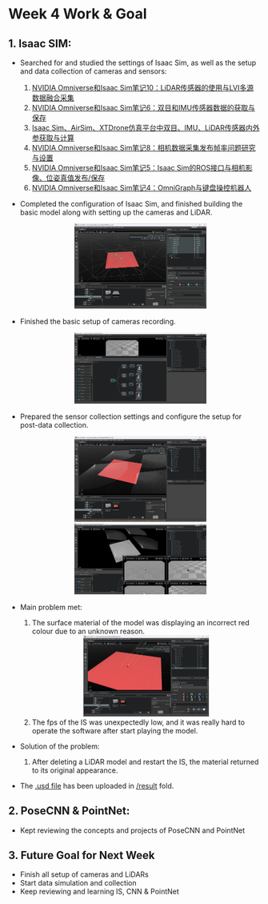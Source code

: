 # Week 4 Work & Goal

## 1. Isaac SIM: 
- Searched for and studied the settings of Isaac Sim, as well as the setup and data collection of cameras and sensors: 

    1. [NVIDIA Omniverse和Isaac Sim笔记10：LiDAR传感器的使用与LVI多源数据融合采集](https://zhaoxuhui.top/blog/2023/11/03/omniverse-and-isaac-sim-note10-lidar-sensor-use-and-lvi-multi-sensor-data-collection.html#15-lidar%E4%BC%A0%E6%84%9F%E5%99%A8%E6%95%B0%E6%8D%AE%E8%BE%93%E5%87%BA)
    2. [NVIDIA Omniverse和Isaac Sim笔记6：双目和IMU传感器数据的获取与保存](https://zhaoxuhui.top/blog/2022/12/31/omniverse-and-isaac-sim-note6-stereo-and-imu-data-publish-and-save.html#11-%E5%8F%8C%E7%9B%AE%E7%9B%B8%E6%9C%BA%E6%90%AD%E5%BB%BA)
    3. [Isaac Sim、AirSim、XTDrone仿真平台中双目、IMU、LiDAR传感器内外参获取与计算](http://zhaoxuhui.top/blog/2023/11/21/intrinsic-extrinsic-of-lvi-sensor-in-airsim-xtdrone-isaac-sim.html#51-%E7%9B%B8%E6%9C%BA)
    4. [NVIDIA Omniverse和Isaac Sim笔记8：相机数据采集发布帧率问题研究与设置](https://zhaoxuhui.top/blog/2023/02/12/omniverse-and-isaac-sim-note8-camera-frequency-setting.html)
    5. [NVIDIA Omniverse和Isaac Sim笔记5：Isaac Sim的ROS接口与相机影像、位姿真值发布/保存](https://zhaoxuhui.top/blog/2022/12/16/omniverse-and-isaac-sim-note5-isaac-sim-ros-api-for-image-and-pose-topic-publish.html#2%E7%9B%B8%E6%9C%BA%E5%BD%B1%E5%83%8F%E6%95%B0%E6%8D%AE%E7%9A%84%E5%8F%91%E5%B8%83)
    6. [NVIDIA Omniverse和Isaac Sim笔记4：OmniGraph与键盘操控机器人](https://zhaoxuhui.top/blog/2022/12/08/omniverse-and-isaac-sim-note4-omnigraph-and-control-robot-with-keyboard.html)

- Completed the configuration of Isaac Sim, and finished building the basic model along with setting up the cameras and LiDAR. 
        <div style="text-align:center;">
        <img src="/Week4/pic/屏幕截图 2024-08-05 112113.png" alt="Procedure1" style="width:55%;">
        </div>
- Finished the basic setup of cameras recording. 
        <div style="text-align:center;">
        <img src="/Week4/pic/屏幕截图 2024-08-05 132143.png" alt="Procedure2" style="width:55%;">
        </div>
- Prepared the sensor collection settings and configure the setup for post-data collection.
        <div style="text-align:center;">
        <img src="/Week4/pic/屏幕截图 2024-08-05 113035.png" alt="Procedure3" style="width:55%;">
        </div>
        <div style="text-align:center;">
        <img src="/Week4/pic/屏幕截图 2024-08-05 133225.png" alt="Procedure4" style="width:55%;">
        </div>
- Main problem met: 
    1. The surface material of the model was displaying an incorrect red colour due to an unknown reason.
        <div style="text-align:center;">
        <img src="/Week4/pic/屏幕截图 2024-08-05 112734.png" alt="Difficult1" style="width:55%;">
        </div>
    2. The fps of the IS was unexpectedly low, and it was really hard to operate the software after start playing the model. 
- Solution of the problem: 
    1. After deleting a LiDAR model and restart the IS, the material returned to its original appearance. 
- The [.usd file](/Week4/result/Project.usd) has been uploaded in [/result](/Week4/result/) fold.

## 2. PoseCNN & PointNet: 
- Kept reviewing the concepts and projects of PoseCNN and PointNet

## 3. Future Goal for Next Week
- Finish all setup of cameras and LiDARs
- Start data simulation and collection
- Keep reviewing and learning IS, CNN & PointNet